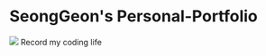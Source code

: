 # SeongGeon's Personal-Portfolio

<img src="https://capsule-render.vercel.app/api?type=waving&color=c496f2&height=150&section=header&text=Welcome!&fontSize=20" />
Record my coding life
